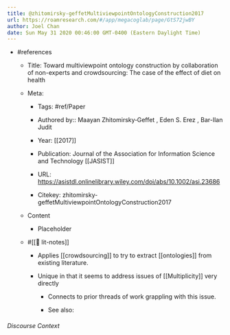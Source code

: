 ```yaml
---
title: @zhitomirsky-geffetMultiviewpointOntologyConstruction2017
url: https://roamresearch.com/#/app/megacoglab/page/GtS72jwBY
author: Joel Chan
date: Sun May 31 2020 00:46:00 GMT-0400 (Eastern Daylight Time)
---
```


- #references

    - Title: Toward multiviewpoint ontology construction by collaboration of non-experts and crowdsourcing: The case of the effect of diet on health

    - Meta:

        - Tags: #ref/Paper

        - Authored by::  Maayan Zhitomirsky‐Geffet ,  Eden S. Erez ,  Bar-Ilan Judit

        - Year: [[2017]]

        - Publication: Journal of the Association for Information Science and Technology [[JASIST]]

        - URL: https://asistdl.onlinelibrary.wiley.com/doi/abs/10.1002/asi.23686

        - Citekey: zhitomirsky-geffetMultiviewpointOntologyConstruction2017

    - Content

        - Placeholder

    - #[[📝 lit-notes]]

        - Applies [[crowdsourcing]] to try to extract [[ontologies]] from existing literature.

        - Unique in that it seems to address issues of [[Multiplicity]] very directly

            - Connects to prior threads of work grappling with this issue.

            - See also:

###### Discourse Context


